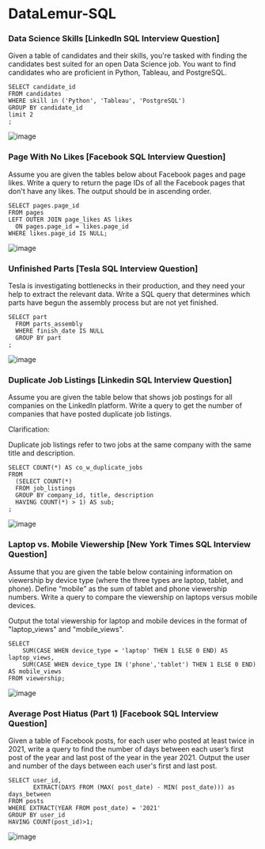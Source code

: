 # DataLemur-SQL
### Data Science Skills [LinkedIn SQL Interview Question]
Given a table of candidates and their skills, you're tasked with finding the candidates best suited for an open Data Science job. You want to find candidates who are proficient in Python, Tableau, and PostgreSQL.

```
SELECT candidate_id
FROM candidates
WHERE skill in ('Python', 'Tableau', 'PostgreSQL')
GROUP BY candidate_id
limit 2
;
```

![image](https://user-images.githubusercontent.com/117888017/212627201-e7f01b69-80ff-40b3-bb90-99c685cb5ba5.png)

### Page With No Likes [Facebook SQL Interview Question]
Assume you are given the tables below about Facebook pages and page likes. Write a query to return the page IDs of all the Facebook pages that don't have any likes. The output should be in ascending order.

```
SELECT pages.page_id
FROM pages
LEFT OUTER JOIN page_likes AS likes
  ON pages.page_id = likes.page_id
WHERE likes.page_id IS NULL;
```
![image](https://user-images.githubusercontent.com/117888017/212627609-b8cf7def-6ef8-44ab-a857-d62ce0f3cef3.png)


### Unfinished Parts [Tesla SQL Interview Question]
Tesla is investigating bottlenecks in their production, and they need your help to extract the relevant data. Write a SQL query that determines which parts have begun the assembly process but are not yet finished.
```
SELECT part
  FROM parts_assembly
  WHERE finish_date IS NULL
  GROUP BY part
;
```

![image](https://user-images.githubusercontent.com/117888017/212628697-153f3f04-f054-47f9-9ee4-2a0bb27be9d6.png)

### Duplicate Job Listings [Linkedin SQL Interview Question]
Assume you are given the table below that shows job postings for all companies on the LinkedIn platform. Write a query to get the number of companies that have posted duplicate job listings.

Clarification:

Duplicate job listings refer to two jobs at the same company with the same title and description.

```
SELECT COUNT(*) AS co_w_duplicate_jobs
FROM
  (SELECT COUNT(*)
  FROM job_listings
  GROUP BY company_id, title, description
  HAVING COUNT(*) > 1) AS sub;
;
```

![image](https://user-images.githubusercontent.com/117888017/212630101-135d73d2-81e0-4ef0-89fd-f5e31b53b9b0.png)

### Laptop vs. Mobile Viewership [New York Times SQL Interview Question]
Assume that you are given the table below containing information on viewership by device type (where the three types are laptop, tablet, and phone). Define “mobile” as the sum of tablet and phone viewership numbers. Write a query to compare the viewership on laptops versus mobile devices.

Output the total viewership for laptop and mobile devices in the format of "laptop_views" and "mobile_views".

```
SELECT 
    SUM(CASE WHEN device_type = 'laptop' THEN 1 ELSE 0 END) AS laptop_views,
    SUM(CASE WHEN device_type IN ('phone','tablet') THEN 1 ELSE 0 END) AS mobile_views
FROM viewership;
```
![image](https://user-images.githubusercontent.com/117888017/212631833-231fb330-87e8-4d29-a7ee-3b534d1c4945.png)

### Average Post Hiatus (Part 1) [Facebook SQL Interview Question]
Given a table of Facebook posts, for each user who posted at least twice in 2021, write a query to find the number of days between each user’s first post of the year and last post of the year in the year 2021. Output the user and number of the days between each user's first and last post.

```
SELECT user_id,
       EXTRACT(DAYS FROM (MAX( post_date) - MIN( post_date))) as days_between 
FROM posts
WHERE EXTRACT(YEAR FROM post_date) = '2021'
GROUP BY user_id
HAVING COUNT(post_id)>1;
```

![image](https://user-images.githubusercontent.com/117888017/212633155-3dd8dd87-09ca-4b28-8b88-1d4999657fcd.png)




